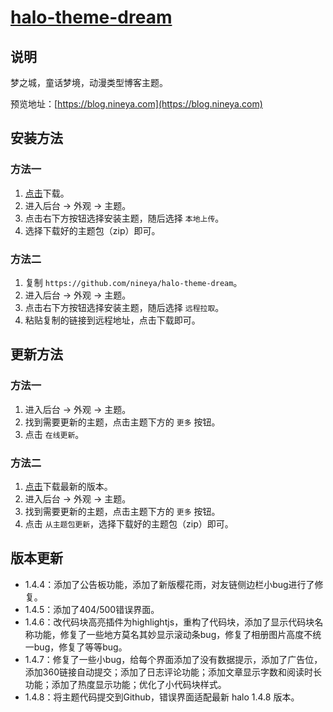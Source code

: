 <h1><a href="https://github.com/nineya/halo-theme-dream" target="_blank">halo-theme-dream</a></h1>

## 说明

梦之城，童话梦境，动漫类型博客主题。

预览地址：[https://blog.nineya.com](https://blog.nineya.com)

## 安装方法

### 方法一

1. [点击](https://github.com/nineya/halo-theme-dream/archive/master.zip)下载。
2. 进入后台 -> 外观 -> 主题。
3. 点击右下方按钮选择安装主题，随后选择 `本地上传`。
4. 选择下载好的主题包（zip）即可。

### 方法二

1. 复制 `https://github.com/nineya/halo-theme-dream`。
2. 进入后台 -> 外观 -> 主题。
3. 点击右下方按钮选择安装主题，随后选择 `远程拉取`。
4. 粘贴复制的链接到远程地址，点击下载即可。

## 更新方法

### 方法一

1. 进入后台 -> 外观 -> 主题。
2. 找到需要更新的主题，点击主题下方的 `更多` 按钮。
3. 点击 `在线更新`。

### 方法二

1. [点击](https://github.com/nineya/halo-theme-dream/archive/master.zip)下载最新的版本。
2. 进入后台 -> 外观 -> 主题。
3. 找到需要更新的主题，点击主题下方的 `更多` 按钮。
4. 点击 `从主题包更新`，选择下载好的主题包（zip）即可。

## 版本更新

- 1.4.4：添加了公告板功能，添加了新版樱花雨，对友链侧边栏小bug进行了修复。
- 1.4.5：添加了404/500错误界面。
- 1.4.6：改代码块高亮插件为highlightjs，重构了代码块，添加了显示代码块名称功能，修复了一些地方莫名其妙显示滚动条bug，修复了相册图片高度不统一bug，修复了等等bug。
- 1.4.7：修复了一些小bug，给每个界面添加了没有数据提示，添加了广告位，添加360链接自动提交；添加了日志评论功能；添加文章显示字数和阅读时长功能；添加了热度显示功能；优化了小代码块样式。
- 1.4.8：将主题代码提交到Github，错误界面适配最新 halo 1.4.8 版本。